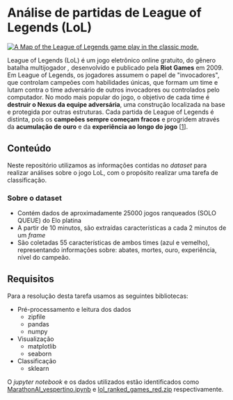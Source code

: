 # Análise de partidas de League of Legends (LoL)

<a href="https://www.researchgate.net/figure/A-Map-of-the-League-of-Legends-game-play-in-the-classic-mode_fig1_319839481"><img src="https://www.researchgate.net/profile/Patrick-Shih-2/publication/319839481/figure/fig1/AS:539281729228800@1505586191613/A-Map-of-the-League-of-Legends-game-play-in-the-classic-mode.png" alt="A Map of the League of Legends game play in the classic mode."/></a>



League of Legends (LoL) é um jogo eletrônico online gratuito, do gênero batalha multijogador *,* desenvolvido e publicado pela **Riot Games** em 2009. Em League of Legends, os jogadores assumem o papel de "invocadores", que controlam campeões com habilidades únicas, que formam um time e lutam  contra o time adversário de outros invocadores ou controlados pelo  computador. No modo mais popular do jogo, o objetivo de cada time é  **destruir o Nexus da equipe adversária**, uma construção localizada na base e protegida por outras estruturas. Cada partida de League of Legends é  distinta, pois os **campeões sempre começam fracos** e progridem através da  **acumulação de ouro** e da **experiência ao longo do jogo** [[1](https://pt.wikipedia.org/wiki/League_of_Legends)].



## Conteúdo

Neste repositório utilizamos as informações contidas no *dataset* para realizar análises sobre o jogo LoL, com o propósito realizar uma tarefa de classificação.

### Sobre o dataset

- Contém dados de aproximadamente 25000 jogos ranqueados (SOLO QUEUE) do Elo platina
- A partir de 10 minutos, são extraídas características a cada 2 minutos de um *frame*
- São coletadas 55 características de ambos times (azul e vemelho), representando informações sobre: abates, mortes, ouro, experiência, nível do campeão.

## Requisitos

Para a resolução desta tarefa usamos as seguintes bibliotecas:

- Pré-processamento e leitura dos dados
  - zipfile 
  - pandas
  - numpy
- Visualização
  - matplotlib
  - seaborn
- Classificação
  - sklearn

O *jupyter notebook* e os dados utilizados estão identificados como [MarathonAI_vespertino.ipynb](MarathonAI_vespertino.ipynb) e [lol_ranked_games_red.zip](lol_ranked_games_red.zip) respectivamente.
